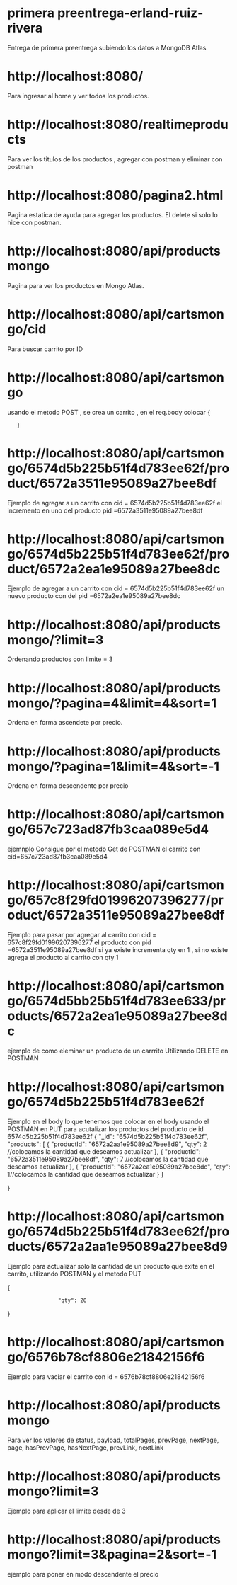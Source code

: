 # primera preentrega-erland-ruiz-rivera
Entrega de primera preentrega subiendo los datos a MongoDB Atlas


# http://localhost:8080/  
Para ingresar al home y ver todos los productos.


# http://localhost:8080/realtimeproducts
Para ver los titulos de los productos , agregar con postman y eliminar con postman

# http://localhost:8080/pagina2.html
Pagina estatica de ayuda para agregar los productos. El delete  si  solo lo hice con postman.

# http://localhost:8080/api/productsmongo
Pagina para ver los productos en Mongo Atlas.

# http://localhost:8080/api/cartsmongo/cid 
Para buscar carrito por ID


# http://localhost:8080/api/cartsmongo   
usando el metodo POST , se crea un carrito , en el req.body colocar 
       {   
               
             
       }

# http://localhost:8080/api/cartsmongo/6574d5b225b51f4d783ee62f/product/6572a3511e95089a27bee8df

<!-- ejemplos para probar -->
<!-- http://localhost:8080/api/cartsmongo/6574d5bb25b51f4d783ee633/product/6572a2aa1e95089a27bee8d9 -->

<!-- http://localhost:8080/api/cartsmongo/6574d5bb25b51f4d783ee633/product/6572a2ea1e95089a27bee8dc -->

Ejemplo de agregar a un carrito con cid = 6574d5b225b51f4d783ee62f  el incremento en uno del producto pid =6572a3511e95089a27bee8df

# http://localhost:8080/api/cartsmongo/6574d5b225b51f4d783ee62f/product/6572a2ea1e95089a27bee8dc

Ejemplo de agregar a un carrito con cid = 6574d5b225b51f4d783ee62f  un nuevo producto con del pid =6572a2ea1e95089a27bee8dc


# http://localhost:8080/api/productsmongo/?limit=3
Ordenando productos con limite = 3


# http://localhost:8080/api/productsmongo/?pagina=4&limit=4&sort=1
Ordena en forma ascendete por  precio.

# http://localhost:8080/api/productsmongo/?pagina=1&limit=4&sort=-1
Ordena en forma descendente por precio


#  http://localhost:8080/api/cartsmongo/657c723ad87fb3caa089e5d4
ejemnplo Consigue por el metodo Get de POSTMAN el carrito con cid=657c723ad87fb3caa089e5d4



# http://localhost:8080/api/cartsmongo/657c8f29fd01996207396277/product/6572a3511e95089a27bee8df
Ejemplo para pasar por agregar al carrito con cid = 657c8f29fd01996207396277  el producto con pid =6572a3511e95089a27bee8df   si ya existe incrementa qty en 1 , si no existe agrega el producto al carrito con qty 1

# http://localhost:8080/api/cartsmongo/6574d5bb25b51f4d783ee633/products/6572a2ea1e95089a27bee8dc
ejemplo de como eleminar un producto de un carrrito
Utilizando DELETE en POSTMAN

# http://localhost:8080/api/cartsmongo/6574d5b225b51f4d783ee62f

Ejemplo en el body  lo que tenemos que colocar en el body  usando el POSTMAN en PUT  para acutalizar los productos  del producto de id 6574d5b225b51f4d783ee62f
 {
            "_id": "6574d5b225b51f4d783ee62f",
            "products": [
                {
                    "productId": "6572a2aa1e95089a27bee8d9",
                    "qty": 2 //colocamos la cantidad que deseamos actualizar
                },
                {
                    "productId": "6572a3511e95089a27bee8df",
                    "qty": 7 //colocamos la cantidad que deseamos actualizar
                },
                {
                    "productId": "6572a2ea1e95089a27bee8dc",
                    "qty": 1//colocamos la cantidad que deseamos actualizar
                }
            ]
           
}

# http://localhost:8080/api/cartsmongo/6574d5b225b51f4d783ee62f/products/6572a2aa1e95089a27bee8d9
Ejemplo para actualizar solo la cantidad  de un producto que exite en el carrito, utilizando POSTMAN y el metodo PUT

 {
          
                    "qty": 20
              
           
}


# http://localhost:8080/api/cartsmongo/6576b78cf8806e21842156f6

Ejemplo para vaciar el carrito con id = 6576b78cf8806e21842156f6




# http://localhost:8080/api/productsmongo
Para ver los valores de status, payload, totalPages, prevPage, nextPage, page, hasPrevPage, hasNextPage, prevLink, nextLink





# http://localhost:8080/api/productsmongo?limit=3

Ejemplo para aplicar el limite desde de 3



# http://localhost:8080/api/productsmongo?limit=3&pagina=2&sort=-1
ejemplo para poner en modo descendente el precio